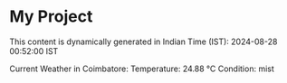 # My Project

This content is dynamically generated in Indian Time (IST): 2024-08-28 00:52:00 IST


Current Weather in Coimbatore:
Temperature: 24.88 °C
Condition: mist
